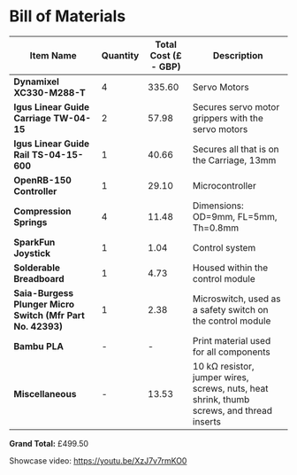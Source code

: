 # Bill of Materials

| Item Name | Quantity | Total Cost (£ - GBP) | Description |
|-----------|----------|----------------------|-------------|
| **Dynamixel XC330-M288-T** | 4 | 335.60 | Servo Motors |
| **Igus Linear Guide Carriage TW-04-15** | 2 | 57.98 | Secures servo motor grippers with the servo motors |
| **Igus Linear Guide Rail TS-04-15-600** | 1 | 40.66 | Secures all that is on the Carriage, 13mm |
| **OpenRB-150 Controller** | 1 | 29.10 | Microcontroller |
| **Compression Springs** | 4 | 11.48 | Dimensions: OD=9mm, FL=5mm, Th=0.8mm |
| **SparkFun Joystick** | 1 | 1.04 | Control system |
| **Solderable Breadboard** | 1 | 4.73 | Housed within the control module |
| **Saia-Burgess Plunger Micro Switch (Mfr Part No. 42393)** | 1 | 2.38 | Microswitch, used as a safety switch on the control module |
| **Bambu PLA** | - | - | Print material used for all components |
| **Miscellaneous** | - | 13.53 | 10 kΩ resistor, jumper wires, screws, nuts, heat shrink, thumb screws, and thread inserts |

**Grand Total:** £499.50


Showcase video: https://youtu.be/XzJ7v7rmKO0
